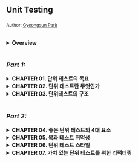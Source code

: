 ## Unit Testing
<small>Author: [Gyeongsun Park](https://github.com/gngsn)</small>

<br/>

<details>
<summary><b>Overview</b></summary>

<br/>
<img src="image/overview.png" width="1618">
<br/>
</details>

<br/>

### _Part 1:_
<details>
<summary><b>CHAPTER 01. 단위 테스트의 목표</b></summary>

<br/>
<a href="https://github.com/2mz1/theory/tree/gngsn/unit-testing/gngsn/chapter01"> 🔗 link </a>
<br/>

**TL;DR**
- **성공적인 테스트 스위트**
    - 1#. 개발 주기에 통합되어 있음
    - 2#. 코드베이스에서 가장 중요한 부분 - _비즈니스 로직 (도메인 모델)_ - 만을 대상으로 함
    - 3#. 최소 유지비로 최대 가치를 끌어냄 (가치 있는 테스트를 식별하고, 작성하라)
- **비용 편익 분석**을 배우고 **안티 패턴**을 피하는 방법을 배워라.
    - **비용 편익 분석 (cost-benefit analysis)**: 여러 가지 대안에 대해 비용과 이익을 분석해서 가장 효과적인 대안을 찾는 방법론.
    - **안티 패턴(anti-pattern)**: 처음에는 괜찮은 것 같지만 미래에 문제를 야기하는 패턴
- 테스트의 장점
    - **소프트웨어 엔트로피(software entropy)** 를 막을 수 있음
        - 지속적인 정리와 리팩터링 등 적절한 관리를 하지 않고 방치하면 시스템이 점점 더 복잡해지고 무질서해짐.
        - 소프트웨어 품질을 떨어뜨리는 코드의 형태.
    - **회귀(regression)에 대한 보험을 제공**
        - **소프트웨어 버그**와 **회귀**는 동의어
          **테스트의 가치와 유지 비용을 모두 고려해야 함**
    - 기반 코드를 리팩터링할 때 **테스트도 리팩터링**하라
    - 각 **코드 변경 시 테스트를 실행**하라
    - **테스트가 잘못된 경고를 발생시킬 경우 처리**하라
    - 기반 코드의 동작을 이해하려고 할 때는 **테스트를 읽는 데 시간을 투자**하라
- 테스트도 **애플리케이션의 정확성을 보장**을 목표하는 **코드베이스**의 일부로 봐야 함
- $`코드\ 커버리지\ (테스트\ 커버리지) = \frac{제품\ 코드\ 라인\ 수}{전체\ 라인\ 수}`$
- $`분기\ 커버리지 = \frac{통과\ 분기}{전체\ 분기\ 수}`$
- **커버리지 지표에 관한 문제점**
    - 1#. 가능한 모든 결과를 검증한다고 보증할 수 없음
    - 2#. 외부 라이브러리 코드 경로를 고려할 수 없음
- **시스템의 핵심 부분은 커버리지를 높게 두는 것이 좋지만, 이 높은 수준을 요구 사항으로 삼는 것은 좋지 않음.**

<br/>
</details>
<details>
<summary><b>CHAPTER 02. 단위 테스트란 무엇인가</b></summary>

<br/>
<a href="https://github.com/2mz1/theory/tree/gngsn/unit-testing/gngsn/chapter02"> 🔗 link </a>
<br/>

**TL;DR**
- **단위 테스트**
    - ① 단일 동작 단위를 검증 / ② 빠르게 수행  / ③ 다른 테스트와 격리하여 처리
- **런던파** _London School_
    - **테스트 대상 시스템에서 협력자를 격리**
    - **코드**나 **SUT(단일 클래스)** 단위의 테스트
- **고전파** _Classic School_
    - **단위 테스트끼리 격리**
    - **동작** 단위의 테스트
- **테스트 대역**: 테스트를 목적으로 객체를 특정 형태로 대체
- **AAA Pattern**: Assert, Act, Assert Pattern. 준비-실행-검증 패턴.
- **SUT vs MUT**
    - **SUT**: System Under Test. 테스트 검증 시스템, <b>클래스의 전체</b>를 가리킴
    - **MUT**: Method Under Test. 테스트 대상 메서드. 테스트에서 호출한 SUT의 <b>메서드</b>를 가리킴
- **테스트 대역 vs Mock**
    - **테스트 대역**: 실행과 관련 없이 모든 종류의 가짜 의존성을 설명하는 포괄적인 용어
    - **Mock**: 테스트 대상 시스템과 협력자 간의 상호 작용을 검사할 수 있는 특별한 테스트 대역
- **의존성**
    - **공유 의존성** _shared dependecy_: 동일 프로세스 내 영향을 미칠 수 있는 의존성. (ex. `static mutable field`, 데이터베이스)
    - **비공개 의존성** _private dependency_: 공유하지 않는 의존성
    - **프로세스 외부 의존성** _out-of-process dependency_: 애플리케이션 실행 프로세스 외부에서 실행되는 의존성
    - **싱글턴 의존성** _singleton_: **보통은 공유 의존성**. 하지만, 각 테스트 별 새 인스턴스 만들 수 있으면 **공유 의존성이 아님**
    - **설정 클래스** _configuration class_: 일반적으로 한 개인 공유 클래스. 하지만, 다른 모든 의존성이 SUT에 주입되면 새 인스턴스 생성 가능
    - **휘발성 의존성** _volatile dependency_: 런타임 환경의 설정 및 구성 요구 or 비결정적 동작 (각 호출에 대해 다른 결과를 제공) 포함
- <table><tr><th>런던파 이점</th><th>고전파를 선호하는 필자의 견해</th></tr><tr><td>세밀한 테스트로 입자성이 좋음</td><td>테스트는 단위가 아닌 동작 단위를 검증해야 함</td></tr><tr><td>연결된 클래스 그래프가 커져도 테스트가 쉬움 (테스트 대역으로 대체됨)</td><td>애초에 상호 연결된 클래스의 크고 복잡한 그래프를 갖지 않아야 함</td></tr><tr><td>테스트 실패 시 어떤 기능이 실패했는지 알 수 있음</td><td>큰 이점은 아님. 마지막 수정한 부분이 버그의 원인일 것</td></tr></table>
- **테스트 주도 개발**: TDD는 테스트에 의존해 프로젝트 개발을 추진하는 소프트웨어 개발 프로세스
    1. 추가할 기능과 예상 동작의 실패 테스트 작성
    2. 테스트를 통과할 코드 작성. 코드가 깨끗하거나 명쾌할 필요는 없음
    3. 코드 리팩터링. 통과 테스트 보호하에 코드를 안전하게 정리
- **통합 테스트**: 단위 테스트 기준 중 하나 이상을 충족하지 못하는 테스트
- **엔드 투 엔드 테스트**: 애플리케이션과 함께 작동하는 프로세스 외부 의존성의 전부 또는 대부분에 직접 접근

<br/>
</details>
<details>
<summary><b>CHAPTER 03. 단위테스트의 구조</b></summary>

<br/>
<a href="https://github.com/2mz1/theory/tree/gngsn/unit-testing/gngsn/chapter03"> 🔗 link </a>
<br/>

**TL;DR**
- **AAA 패턴**: Arrange, Act, Assert Pattern. _준비 · 실행 · 검증_
  - **① 준비 구절**: SUT과 해당 의존성을 원하는 상태로 만듦
  - **② 실행 구절**: SUT에서 메서드를 호출 · 준비된 의존성을 전달하며 · 출력 값 캡처
  - **③ 검증 구정**: 결과 검증
  - ‘준비 or 실행 or 검증’ 중 여러 번 실행해야 한다면: **여러 동작 단위를 검증한다는 표시** → 여러 개로 분리
  - **구절 표기 주석 제거**: 준비 및 검증 구절에 빈 줄을 추가해야 할 때라면 주석을 유지하고, 아니라면 주석 제거
- AAA 패턴 코드의 크기: **준비 구절 ≥ 실행 구절 + 검증 구절**
  - 준비 구절이 너무 크면 `private method` 나 `factory method`로 도출 가능
- **`if` 문이 있는 단위 테스트**는 안티 패턴
- 실행 구절이 **한 줄 이상인 경우**를 경계하라
  - **불변 위반** invatiant violation: ex. 각기 다른 메서드를 실행하는데 서로의 결과에 의존해 이상한 결과값을 도출되는 것 → 단일한 공개 메서드여야 하는 메서드
  - **캡슐화**: 잠재적인 불변 위반으로부터 코드를 보호하는 것
- SUT의 이름을 <b>`sut`</b>로 지정해 구별해라
- **Test Fixture 재사용 방법**
  1. 안티 패턴: 생성자에서 Test Fixture 초기화
  2. 테스트 클래스에 비공개 팩토리 메서드 _private factory method_ 를 두는 것
- **읽기 쉬운 테스트 이름**: 간단하고 쉬운 영어 명명
  - 엄격한 테스트 명명 정책을 피해라
  - 도메인 전문가에게 시나리오를 설명하는 것처럼 지어라
  - 단어를 밑줄(`_`)로 구분하라
  - 테스트 명 내 테스트 대상 메서드 이름을 포함하지 마라
  - *`should be`* 는 또 다른 안티 패턴 네이밍
- 매개변수화된 테스트 _parameterized test_ 를 통해 유사한 사실을 단일한 메서드로 묶을 수 있음
  - **긍정 케이스 vs. 부정 케이스를 분리**하되, 동작이 너무 복잡하면 사용 금지
- **검증문 라이브러리** 사용: Java에는 `assertJ` 가 대표적

<br/>
</details>
<br/>

### _Part 2:_
<details>
<summary><b>CHAPTER 04. 좋은 단위 테스트의 4대 요소</b></summary>

<br/>
<a href="https://github.com/2mz1/theory/tree/gngsn/unit-testing/gngsn/chapter04"> 🔗 link </a>
<br/>

**TL;DR**
- **회귀**: 소프트웨어 버그, 코드를 수정한 후 (일반적으로 새 기능을 출시한 후) 기능이 의도한 대로 작동하지 않는 경우
- **리팩터링**
  - 식별할 수 있는 동작을 수정하지 않고 기존 코드를 변경하는 것
  - 의도: 코드의 비기능적 특징 개선. 가독성을 높이고 복잡도를 낮추는 것
  - 리팩터링 내성을 높이는 방법: SUT 구현 세부 사항과 테스트 간의 결합도를 낮추는 것뿐
- **코드 정확도**와 **테스트 결과**
  - **참 음성**: True negatives. 기능이 의도 대로 작동할 떄, 테스트가 통과하도록 올바른 추론한 경우
  - **참 양성**: True positives. 기능이 제대로 작동하지 않을 때, 테스트가 실패하도록 올바른 추론한 경우 ← 단위 테스트의 핵심
  - **거짓 음성**: False negatives. 기능이 제대로 작동하지 않을 때, 테스트가 통과하도록 잘못된 추론한 경우
  - **거짓 양성**: False positives. 기능이 의도 대로 작동할 때, 테스트가 실패하도록 잘못된 추론한 경우 ← 허위 경보. 리팩터링 내성을 통해 방지 가능
- **정확도 지표**
  - $`테스트\ 정확도 = \frac{신호(발견된\ 버그\ 수)}{소음(허위\ 경보\ 발생\ 수)}`$
  - 테스트의 정확도를 높이는 방법: ① 신호를 증가시키거나, ② 소음을 줄이는 것
- 좋은 단위 테스트의 4대 특성: 아래 네 가지 특성의 곱
  - **회귀 방지** / **리팩터링 내성** / **빠른 피드백** / **유지 보수성**
  - 곱셈 법칙에 의해 어떤 특성이라도 `0`이 되면 전체가 `0`이 됨
- 좋은 단위 테스트의 특성 - **회귀 방지** / **리팩터링 내성** / **빠른 피드백** - 은 **상호 배타적**
  - **리팩터링 내성을 최대한 많이 갖는 것을 목표** + 테스트가 얼마나 버그를 잘 찾아내는지와 얼마나 빠른지 사이의 절충안
- 최소 필수값에 대해 상당히 높은 임계치를 설정하고 이 임계치를 충족하는 테스트만 테스트 스위트에 남겨라
- **테스트 피라미드**
  - 1층: 단위 테스트 > 2층: 통합 테스트 > 3층: 엔드 투 엔드 테스트
- 화이트박스 테스트 대신 **블랙박스 테스트를 기본적으로 선택**하라
  - **블랙박스 테스트**: 시스템의 내부 구조를 몰라도 시스템의 기능을 검사할 수 있는 소프트웨어 테스트 방법
  - **화이트박스 테스트**: 내부 작업 검증

<br/>
</details>
<details>
<summary><b>CHAPTER 05. 목과 테스트 취약성</b></summary>

<br/>
<a href="https://github.com/2mz1/theory/tree/gngsn/unit-testing/gngsn/chapter05"> 🔗 link </a>
<br/>

**TL;DR**
- **테스트 대역**: 모든 유형의 비운영용 가짜 의존성
  - **Mock**: 외부로 나가는 상호 작용을 모방하고 검사하는 데 도움
    - <b>mock</b> : 목 프레임워크의 도움과 함께 함
    - <b>spy</b> : 수동 작성. '직접 작성한 목 handwritten mocks'이라고도 함
  - **Stub**: 내부로 들어오는 상호 작용을 모방하는 데 도움
    - <b>dummy</b> : 널이 값이나 가짜 문자열과 같이 단순하고 하드코딩된 값
    - <b>stub</b> : dummy 보다 정교, 시나리오마다 다른 값을 반환하게끔 구성할 수 있도록 필요한 것을 다 갖춘 완전한 의존성
    - <b>fake</b> : 대다수의 목적에 부합하는 스텁과 같지만, 생성의 차이. 페이크는 보통 아직 존재하지 않는 의존성을 대체하고자 구현
- **도구로서의 Mock**: mock(테스트 대역)이나 stub을 만드는 데 사용할 수 있는 Mock Library 클래스
- **CQS 원칙**: _Command Query Separation_. 모든 메서드는 명령이거나 조회
  - **명령**: 사이드 이펙트를 일으키고 어떤 값도 반환하지 않는 메서드(void 반환)
    - 명령을 대체하는 테스트 대역 👉🏻 목
  - **조회**: 사이드 이펙트가 없고 값을 반환
    - 조회를 대체하는 테스트 대역 👉🏻 스텁
- **육각형 아키텍처**
  - Domain: 애플리케이션의 중심부
  - Application: 애플리케이션의 필수 기능, 비즈니스 로직 포함
- **육각형 아키텍처의 주요 관점 세 가지**
  1. **도메인과 애플리케이션 서비스 계층 간의 관심사 분리**
    - 도메인 계층의 관심사: 오직 비즈니스 로직에 대한 책임
    - 애플리케이션 서비스 계층의 관심사: 도메인 계층과 외부 애플리케이션 간의 작업 조정
  2. **애플리케이션 내부 통신**
    - 애플리케이션 서비스 계층에서 도메인 계층으로 흐르는 단방향 의존성 흐름
  3. **애플리케이션 간의 통신**
    - 애플리케이션 서비스 계층이 유지하는 공통 인터페이스를 통해 연결, 도메인 계층에 직접 접근 불가
- **애플리케이션의 통신**
  - **시스템 내부** _inter-system_ **통신**
    - 애플리케이션 내 클래스 간의 통신 / 구현 세부 사항 / 도메인 클래스 간의 협력
    - 테스트가 inter-system 통신과 결합되면 취약해짐
  - **시스템 간** _intra-system_ **통신**
    - 다른 애플리케이션과의 통신 / 시스템 내 식별할 수 있는 동작
    - 목을 사용하면 시스템과 외부 애플리케이션 간의 통신 패턴을 확인할 때 좋음

<br/>
</details>
<details>
<summary><b>CHAPTER 06. 단위 테스트 스타일</b></summary>

<br/>
<a href="https://github.com/2mz1/theory/tree/gngsn/unit-testing/gngsn/chapter06"> 🔗 link </a>
<br/>

**TL;DR**
- **출력 기반 테스트** _Output-based testing_: SUT에 입력을 주고 **출력을 확인**
  - 테스트 품질이 가장 좋음
    - 구현 세부 사항에 거의 결합되지 않음 → 리팩터링 내성 ↑
    - 작고 간결 → 유지 보수하기 쉬움
- **상태 기반 테스트** _State-based testing_: **작업 완료 후의 시스템 상태를 확인**
  - 안정성을 위해 주의해서 채택해야 함 (비공개 상태를 노출하지 않도록 해야 함)
  - 크기가 큰 편이므로 유지 보수가 쉽지 않음
- **통신 기반 테스트** _Communication-based testing_: Mock을 통해 **테스트 대상 시스템과 협력자 간의 통신 검증**
  - 애플리케이션 경계를 넘어서 **외부 환경에 사이드 이펙트가 보이는 통신에서만** 사용
- **'출력 vs. 상태 vs. 통신' 비교** → 항상 **출력 기반**을 선호하라
  - 리팩터링 내성 위험 : **출력 기반** < 상태 기반 ≈ 통신 기반
  - 유지비 : **출력 기반** < 상태 기반 < 통신 기반
- **고전파 vs 런던파** : 두 분파 모두 출력 기반 테스트를 사용
  - 고전파: 통신 기반 스타일보다 **상태 기반 스타일** 선호
  - 런던파: 상태 기반 스타일보다 **통신 기반 스타일** 선호
- **함수형 프로그래밍**: mathematical function (pure function).
  - 모든 입출력은 메서드 이름, 인수, 반환 타입으로 구성된 메서드 시그니처 _method sighature_ 에 명시해야 함
  - 명시적이기 때문에 테스트 용이성 높임: 숨은 입력과 숨은 출력 완화
    - **숨은 출력**: 사이드 이펙트, 예외
    - **숨은 입력**: 내부 상태 또는 외부 상태에 대한 참조
  - 함수형 아키텍처는 사이드 이펙트를 비즈니스 연산의 가장자리로 밀어내 분리를 이루는 데 도움이 됨
- **함수형 프로그래밍의 목표**: 비즈니스 로직과 사이드 이펙트를 분리하는 것
  - **결정을 내리는 코드** = **functional core** (함수형 코어)
    - Side Effect가 없기 때문에 Mathematical Function을 작성할 수 있음
  - **해당 결정에 작용하는 코드** = **mutable shell** (가변 셸)
    - 입력 데이터를 함수형 코어에 공급, 코어가 내린 결정을 사이드 이펙트로 변환
- **함수형 아키텍처 vs 육각형 아키텍처** : Side Effect 처리
  - **함수형 아키텍처**: 모든 사이드 이펙트를 도메인 계층 밖으로 밀어냄
  - **육각형 아키텍처**: 도메인 계층에 제한하는 하기 때문에, 도메인 계층으로 인한 부작용도 문제 없음
- 함수형 방식에서 순수성에 많은 비용이 든다면 순수성을 따르지 마라
  - **항상 시스템의 복잡도와 중요성을 고려해 함수형 아키텍처를 전략적으로 적용**하라

<br/>
</details>
 <details>
<summary><b>CHAPTER 07. 가치 있는 단위 테스트를 위한 리팩터링</b></summary>

<br/>
<a href="https://github.com/2mz1/theory/tree/gngsn/unit-testing/gngsn/chapter07"> 🔗 link </a>
<br/>

**TL;DR**

- **코드 복잡도**: 코드에서 의사 결정 지점 수에 따라 명시적으로(코드) 그리고 암시적으로(코드가 사용하는 라이브러리) 정의
- **도메인 유의성**: 프로젝트의 문제 도메인에 대해 코드가 얼마나 중요한지를 줌
  - 복잡한 코드는 종종 도메인 유의성이 높고 그 반대의 경우도 있음
- **복잡한 코드**와 **도메인 유의성**을 갖는 코드는 해당 테스트의 회귀 방지가 뛰어나기 때문에 단위 테스트에서 가장 이로움
- 협력자가 많은 코드를 다루는 단위 테스트는 유지비가 많이 듦
  - 협력자를 예상 상태로 만들고 나서 상태나 상호 작용을 확인하고자 공간을 많이 필요로 함
- 복잡도 또는 도메인 유의성과 협력자 수에 따른 네 가지 유형의 코드
  1. **도메인 모델 및 알고리즘**
    - 복잡도 또는 도메인 유의성이 높음
    - 협력자가 거의 없음
    - 단위 테스트에 대한 노력 대비 가장 이로움
  2. **간단한 코드**
    - 복잡도와 도메인 유의성이 낮음
    - 협력자가 거의 없음
    - 테스트할 가치가 전혀 없음
  3. **컨트롤러**
    - 복잡도와 도메인 유의성이 낮음
    - 협력자가 많음
    - 통합 테스트를 통해 간단히 테스트해야 함
  4. **지나치게 복잡한 코드**
    - 복잡도 또는 도메인 유의성이 높음
    - 협력자가 많음
    - 컨트롤러와 복잡한 코드로 분할해야 함
- 코드가 중요하거나 복잡할수록 협력자가 적어야 한다.
- **험블 객체 패턴** _Humble Object Pattern_
  - **코드에서 비즈니스 로직을 별도의 클래스로 추출**: 지나치게 복잡한 코드에서 로직을 추출해 코드를 테스트할 필요가 없도록 간단하게 만듦
  - **험블 래퍼** _Humble Wrapper_: 비즈니스 로직에서 분리한 나머지 코드 (컨트롤러)
- **육각형 아키텍처**와 **함수형 아키텍처**는 험블 객체 패턴을 구현
  - **육각형 아키텍처**: 비즈니스 로직과 프로세스 외부 의존성과의 통신을 분리
  - **함수형 아키텍처**: 프로세스 외부 의존성뿐만 아니라 모든 협력자와의 통신과 비즈니스 로직을 분리
- **코드의 깊이와 너비**: 코드는 깊을 수도 있고(복잡하거나 중요함), 넓을 수도 있지만(협력자가 많음), 둘 다는 아님
  - 도메인 유의성이 있으면 전제 조건을 테스트하고, 그 외의 경우에는 테스트하지 않음
- 비즈니스 로직과 오케스트레이션을 분리할 때의 세 가지 중요한 특성
  1. **도메인 모델 테스트 유의성**: 도메인 클래스 내 협력자 수와 유형에 대한 함수
  2. **컨트롤러 단순성**: 컨트롤러에 의사 결정 지점이 있는지에 따라 다름
  3. **성능**: 프로세스 외부 의존성에 대한 호출 수로 정의
- 항상 세 가지 특성 중 최대 두 가지를 가질 수 있음
  1. **외부에 대한 모든 읽기와 쓰기를 비즈니스 연산 가장자리로 밀어내기** : 컨트롤러를 단순하게 유지하고 도메인 모델 데스트 유의성을 지키지만, 성능이 저하된다.
  2. **도메인 모델에 프로세스 외부 의존성을 주입하기**: 성능을 유지하고 컨트롤러를 단순 하게 하지만, 도메인 모델의 테스트 유의성이 떨어진다.
  3. **의사 결정 프로세스 단계를 더 세분화하기**: 성능과 도메인 모델 테스트 유의성을 지 키지만, 컨트롤러의 단순함을 포기한다.
-  컨트롤러 복잡도 증가를 완화할 수 있는 **두 가지 패턴**
1. **CanExecute/Execute 패턴**
   - `Do()` 전에 `canDo()`를 호출하여 컨트롤러의 의사 결정을 제거
   - 도메인 이벤트는 도메인 모델의 중요한 변경 사항을 추적하고 해당 변경 사항을 프로세스 외부 의존성에 대한 호출로 변환함
   - 이 패턴으로 컨트롤러에서 추적에 대한 책임이 없어짐
2. **도메인 이벤트**
   - 구현 관점에서, <b>외부 시스템에 통보하는 데 필요한 데이터가 포함된 클래스</b>
   - 프로세스 외부 의존성 호출 위의 추상화
   - 도메인 클래스의 변경은 데이터 저장소의 향후 수정에 대한 추상화에 해당
- 추상화할 것을 테스트하기보다는 추상화를 테스트하는 것이 더 쉬움

<br/>
</details>
